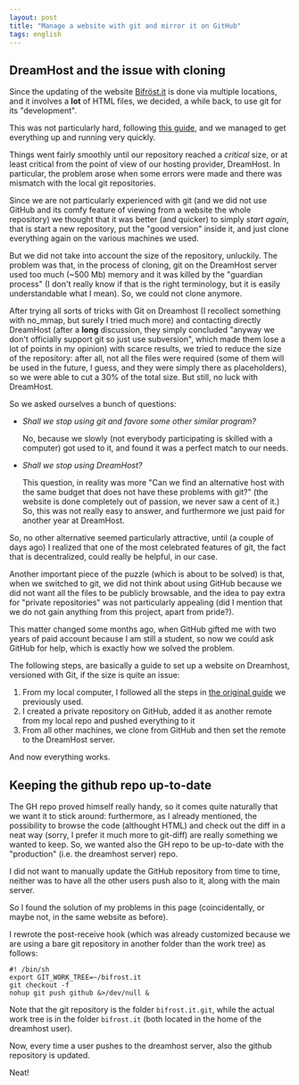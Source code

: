 ```yaml
---
layout: post
title: "Manage a website with git and mirror it on GitHub"
tags: english
---
```


## DreamHost and the issue with cloning

Since the updating of the website [Bifröst.it](http://bifrost.it) is done via multiple locations, and it involves a **lot** of HTML files, we decided, a while back, to use git for its "development".

This was not particularly hard, following [this guide](http://toroid.org/ams/git-website-howto), and we managed to get everything up and running very quickly.

Things went fairly smoothly until our repository reached a *critical* size, or at least critical from the point of view of our hosting provider, DreamHost. In particular, the problem arose when some errors were made and there was mismatch with the local git repositories.

Since we are not particularly experienced with git (and we did not use GitHub and its comfy feature of viewing from a website the whole repository) we thought that it was better (and quicker) to simply *start again*, that is start a new repository, put the "good version" inside it, and just clone everything again on the various machines we used.

But we did not take into account the size of the repository, unluckily. The problem was that, in the process of cloning, git on the DreamHost server used too much (~500 Mb) memory and it was killed by the "guardian process" (I don't really know if that is the right terminology, but it is easily understandable what I mean). So, we could not clone anymore.

After trying all sorts of tricks with Git on Dreamhost (I recollect something with no_mmap, but surely I tried much more) and contacting directly DreamHost (after a **long** discussion, they simply concluded "anyway we don't officially support git so just use subversion", which made them lose a lot of points in my opinion) with scarce results, we tried to reduce the size of the repository: after all, not all the files were required (some of them will be used in the future, I guess, and they were simply there as placeholders), so we were able to cut a 30% of the total size. But still, no luck with DreamHost.

So we asked ourselves a bunch of questions:

* _Shall we stop using git and favore some other similar program?_ 
	
	No, because we slowly (not everybody participating is skilled with a computer) got used to it, and found it was a perfect match to our needs.

* _Shall we stop using DreamHost?_ 

	This question, in reality was more "Can we find an alternative host with the same budget that does not have these problems with git?" (the website is done completely out of passion, we never saw a cent of it.) So, this was not really easy to answer, and furthermore we just paid for another year at DreamHost.

So, no other alternative seemed particularly attractive, until (a couple of days ago) I realized that one of the most celebrated features of git, the fact that is decentralized, could really be helpful, in our case.

Another important piece of the puzzle (which is about to be solved) is that, when we switched to git, we did not think about using GitHub because we did not want all the files to be publicly browsable, and the idea to pay extra for "private repositories" was not particularly appealing (did I mention that we do not gain anything from this project, apart from pride?). 

This matter changed some months ago, when GitHub gifted me with two years of paid account because I am still a student, so now we could ask GitHub for help, which is exactly how we solved the problem.

The following steps, are basically a guide to set up a website on Dreamhost, versioned with Git, if the size is quite an issue:

1. From my local computer, I followed all the steps in [the original guide](http://toroid.org/ams/git-website-howto) we previously used.
2. I created a private repository on GitHub, added it as another remote from my local repo and pushed everything to it
3. From all other machines, we clone from GitHub and then set the remote to the DreamHost server.

And now everything works.

## Keeping the github repo up-to-date

The GH repo proved himself really handy, so it comes quite naturally that we want it to stick around: furthermore, as I already mentioned, the possibility to browse the code (althought HTML) and check out the diff in a neat way (sorry, I prefer it much more to git-diff) are really something we wanted to keep. So, we wanted also the GH repo to be up-to-date with the "production" (i.e. the dreamhost server) repo. 

I did not want to manually update the GitHub repository from time to time, neither was to have all the other users push also to it, along with the main server.

So I found the solution of my problems in this page (coincidentally, or maybe not, in the same website as before).

I rewrote the post-receive hook (which was already customized because we are using a bare git repository in another folder than the work tree) as follows:

	#! /bin/sh
	export GIT_WORK_TREE=~/bifrost.it
	git checkout -f
	nohup git push github &>/dev/null &

Note that the git repository is the folder `bifrost.it.git`, while the actual work tree is in the folder `bifrost.it` (both located in the home of the dreamhost user).

Now, every time a user pushes to the dreamhost server, also the github repository is updated. 

Neat!
